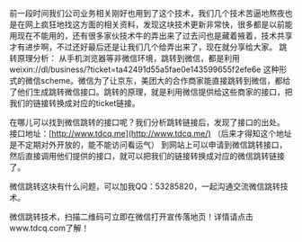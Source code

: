 前一段时间我们公司业务相关刚好也用到了这个技术，我们几个技术苦逼地熬夜也是在网上疯狂地找这方面的相关资料，发现这块技术更新非常快，很多都是以前能用现在不能用的，还有很多家伙技术牛的弄出来了过去问也是藏着掖着，技术共享才有进步啊，不过还好最后还是让我们几个给弄出来了，现在就分享给大家。
跳转原理分析：
从手机浏览器等非微信环境，跳转到微信，都是利用weixin://dl/business/?ticket=ta42491d55a5fae0e143599655f2efe6e 这种形式的微信scheme。微信为了让京东，美团大的合作商家能直接跳转到微信，都给了他们生成跳转微信接口。跳转的原理，就是利用微信提供给这些商家的接口，把我们的链接转换成对应的ticket链接。

在哪儿可以找到微信跳转的接口呢？我们分析跳转链接后，发现了接口的出处。
接口地址：[http://www.tdcq.me](http://www.tdcq.me/)
（后来才得知这个地址是不定期对外开放的，能不能访问看运气） 
到网站上可以申请到微信跳转接口，然后直接调用他们提供的接口，就可以把我们的链接转换成对应的微信跳转链接了。

微信跳转这块有什么问题，可以加我QQ：53285820，一起沟通交流微信跳转技术。



微信跳转技术，扫描二维码可立即在微信打开宣传落地页！详情请点击www.tdcq.com了解！